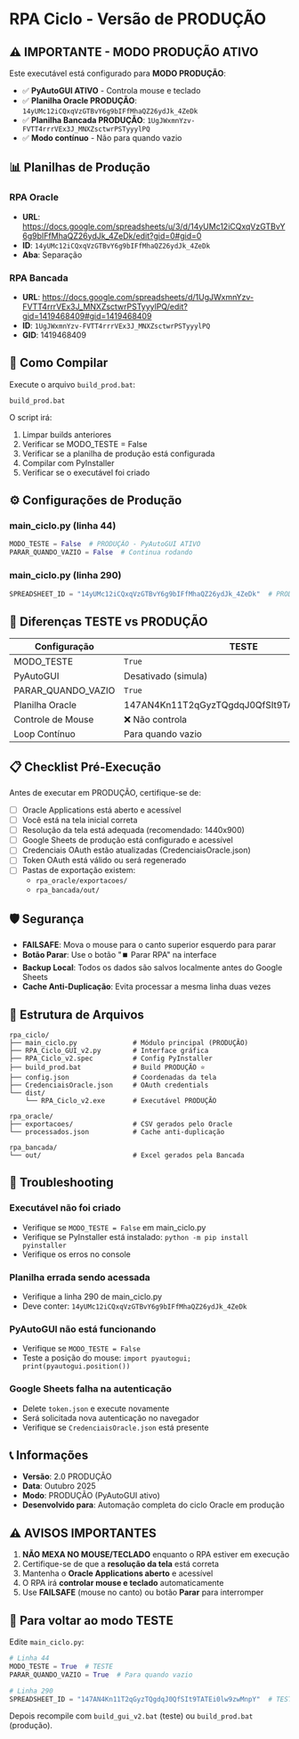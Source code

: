 # RPA Ciclo - Versão de PRODUÇÃO

## ⚠️ IMPORTANTE - MODO PRODUÇÃO ATIVO

Este executável está configurado para **MODO PRODUÇÃO**:
- ✅ **PyAutoGUI ATIVO** - Controla mouse e teclado
- ✅ **Planilha Oracle PRODUÇÃO**: `14yUMc12iCQxqVzGTBvY6g9bIFfMhaQZ26ydJk_4ZeDk`
- ✅ **Planilha Bancada PRODUÇÃO**: `1UgJWxmnYzv-FVTT4rrrVEx3J_MNXZsctwrPSTyyylPQ`
- ✅ **Modo contínuo** - Não para quando vazio

## 📊 Planilhas de Produção

### RPA Oracle
- **URL**: https://docs.google.com/spreadsheets/u/3/d/14yUMc12iCQxqVzGTBvY6g9bIFfMhaQZ26ydJk_4ZeDk/edit?gid=0#gid=0
- **ID**: `14yUMc12iCQxqVzGTBvY6g9bIFfMhaQZ26ydJk_4ZeDk`
- **Aba**: Separação

### RPA Bancada
- **URL**: https://docs.google.com/spreadsheets/d/1UgJWxmnYzv-FVTT4rrrVEx3J_MNXZsctwrPSTyyylPQ/edit?gid=1419468409#gid=1419468409
- **ID**: `1UgJWxmnYzv-FVTT4rrrVEx3J_MNXZsctwrPSTyyylPQ`
- **GID**: 1419468409

## 🚀 Como Compilar

Execute o arquivo `build_prod.bat`:

```batch
build_prod.bat
```

O script irá:
1. Limpar builds anteriores
2. Verificar se MODO_TESTE = False
3. Verificar se a planilha de produção está configurada
4. Compilar com PyInstaller
5. Verificar se o executável foi criado

## ⚙️ Configurações de Produção

### main_ciclo.py (linha 44)
```python
MODO_TESTE = False  # PRODUÇÃO - PyAutoGUI ATIVO
PARAR_QUANDO_VAZIO = False  # Continua rodando
```

### main_ciclo.py (linha 290)
```python
SPREADSHEET_ID = "14yUMc12iCQxqVzGTBvY6g9bIFfMhaQZ26ydJk_4ZeDk"  # PRODUÇÃO
```

## 🔄 Diferenças TESTE vs PRODUÇÃO

| Configuração | TESTE | PRODUÇÃO |
|--------------|-------|----------|
| MODO_TESTE | `True` | `False` |
| PyAutoGUI | Desativado (simula) | **ATIVO** |
| PARAR_QUANDO_VAZIO | `True` | `False` |
| Planilha Oracle | 147AN4Kn11T2qGyzTQgdqJ0QfSIt9TATEi0lw9zwMnpY | **14yUMc12iCQxqVzGTBvY6g9bIFfMhaQZ26ydJk_4ZeDk** |
| Controle de Mouse | ❌ Não controla | ✅ **Controla** |
| Loop Contínuo | Para quando vazio | Continua rodando |

## 📋 Checklist Pré-Execução

Antes de executar em PRODUÇÃO, certifique-se de:

- [ ] Oracle Applications está aberto e acessível
- [ ] Você está na tela inicial correta
- [ ] Resolução da tela está adequada (recomendado: 1440x900)
- [ ] Google Sheets de produção está configurado e acessível
- [ ] Credenciais OAuth estão atualizadas (CredenciaisOracle.json)
- [ ] Token OAuth está válido ou será regenerado
- [ ] Pastas de exportação existem:
  - `rpa_oracle/exportacoes/`
  - `rpa_bancada/out/`

## 🛡️ Segurança

- **FAILSAFE**: Mova o mouse para o canto superior esquerdo para parar
- **Botão Parar**: Use o botão "⏹️ Parar RPA" na interface
- **Backup Local**: Todos os dados são salvos localmente antes do Google Sheets
- **Cache Anti-Duplicação**: Evita processar a mesma linha duas vezes

## 📂 Estrutura de Arquivos

```
rpa_ciclo/
├── main_ciclo.py              # Módulo principal (PRODUÇÃO)
├── RPA_Ciclo_GUI_v2.py        # Interface gráfica
├── RPA_Ciclo_v2.spec          # Config PyInstaller
├── build_prod.bat             # Build PRODUÇÃO ⭐
├── config.json                # Coordenadas da tela
├── CredenciaisOracle.json     # OAuth credentials
└── dist/
    └── RPA_Ciclo_v2.exe       # Executável PRODUÇÃO

rpa_oracle/
├── exportacoes/               # CSV gerados pelo Oracle
└── processados.json           # Cache anti-duplicação

rpa_bancada/
└── out/                       # Excel gerados pela Bancada
```

## 🐛 Troubleshooting

### Executável não foi criado
- Verifique se `MODO_TESTE = False` em main_ciclo.py
- Verifique se PyInstaller está instalado: `python -m pip install pyinstaller`
- Verifique os erros no console

### Planilha errada sendo acessada
- Verifique a linha 290 de main_ciclo.py
- Deve conter: `14yUMc12iCQxqVzGTBvY6g9bIFfMhaQZ26ydJk_4ZeDk`

### PyAutoGUI não está funcionando
- Verifique se `MODO_TESTE = False`
- Teste a posição do mouse: `import pyautogui; print(pyautogui.position())`

### Google Sheets falha na autenticação
- Delete `token.json` e execute novamente
- Será solicitada nova autenticação no navegador
- Verifique se `CredenciaisOracle.json` está presente

## 📞 Informações

- **Versão**: 2.0 PRODUÇÃO
- **Data**: Outubro 2025
- **Modo**: PRODUÇÃO (PyAutoGUI ativo)
- **Desenvolvido para**: Automação completa do ciclo Oracle em produção

## ⚠️ AVISOS IMPORTANTES

1. **NÃO MEXA NO MOUSE/TECLADO** enquanto o RPA estiver em execução
2. Certifique-se de que a **resolução da tela** está correta
3. Mantenha o **Oracle Applications aberto** e acessível
4. O RPA irá **controlar mouse e teclado** automaticamente
5. Use **FAILSAFE** (mouse no canto) ou botão **Parar** para interromper

## 🔄 Para voltar ao modo TESTE

Edite `main_ciclo.py`:

```python
# Linha 44
MODO_TESTE = True  # TESTE
PARAR_QUANDO_VAZIO = True  # Para quando vazio

# Linha 290
SPREADSHEET_ID = "147AN4Kn11T2qGyzTQgdqJ0QfSIt9TATEi0lw9zwMnpY"  # TESTE
```

Depois recompile com `build_gui_v2.bat` (teste) ou `build_prod.bat` (produção).
